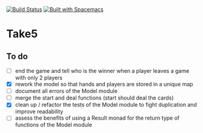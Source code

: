 [![Build Status](https://travis-ci.org/svarlet/Take5.svg?branch=master)](https://travis-ci.org/svarlet/Take5)
[![Built with Spacemacs](https://cdn.rawgit.com/syl20bnr/spacemacs/442d025779da2f62fc86c2082703697714db6514/assets/spacemacs-badge.svg)](http://spacemacs.org)

# Take5

## To do
- [ ] end the game and tell who is the winner when a player leaves a game with only 2 players
- [X] rework the model so that hands and players are stored in a unique map
- [ ] document all errors of the Model module
- [ ] merge the start and deal functions (start should deal the cards)
- [X] clean up / refactor the tests of the Model module to fight duplication and improve readability
- [ ] assess the benefits of using a Result monad for the return type of functions of the Model module
